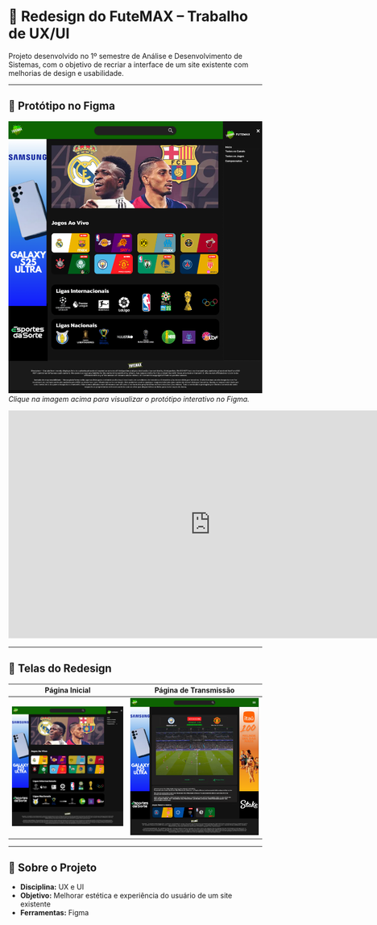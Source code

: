 # 🎨 Redesign do FuteMAX – Trabalho de UX/UI

Projeto desenvolvido no 1º semestre de Análise e Desenvolvimento de Sistemas, com o objetivo de recriar a interface de um site existente com melhorias de design e usabilidade.

---

## 🔗 Protótipo no Figma
[![Preview do Figma](design/preview.png)](https://www.figma.com/proto/bQ64k9oQMjSgbLsI14hR5T/Untitled?node-id=402-81&t=MbBvQjiEtO6WjiyJ-1)  
_Clique na imagem acima para visualizar o protótipo interativo no Figma._

<iframe style="border: 1px solid rgba(0, 0, 0, 0.1);" width="800" height="450" src="https://embed.figma.com/design/bQ64k9oQMjSgbLsI14hR5T/Untitled?node-id=203-162&embed-host=share" allowfullscreen></iframe>

---

## 📸 Telas do Redesign
| Página Inicial | Página de Transmissão |
|----------------|-----------------------|
| ![Home](design/home.png) | ![Transmissão](design/transmissao.png) |

---

## 📂 Sobre o Projeto
- **Disciplina:** UX e UI  
- **Objetivo:** Melhorar estética e experiência do usuário de um site existente  
- **Ferramentas:** Figma
